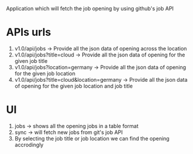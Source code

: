 Application which will fetch the job opening by using github's job API


# APIs urls
1) v1.0/api/jobs -> Provide all the json data of opening across the location
2) v1.0/api/jobs?title=cloud -> Provide all the json data of opening for the given job title
3) v1.0/api/jobs?location=germany -> Provide all the json data of opening for the given job location
4) v1.0/api/jobs?title=cloud&location=germany -> Provide all the json data of opening for the given job location and job title

# UI
1) jobs -> shows all the opening jobs in a table format
2) sync -> will fetch new jobs from git's job API
3) By selecting the job title or job location we can find the opening accrodingly



